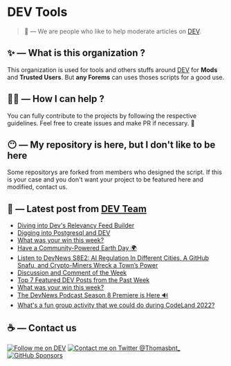 # DEV Tools

> 🔧 — We are people who like to help moderate articles on [DEV](https://dev.to).

## ✨ — What is this organization ?

This organization is used for tools and others stuffs around [DEV](https://dev.to) for **Mods** and **Trusted Users**. But __any Forems__ can uses thoses scripts for a good use.


## 💪🏼 — How I can help ?

You can fully contribute to the projects by following the respective guidelines. Feel free to create issues and make PR if necessary. 🎉

## 😶 — My repository is here, but I don't like to be here

Some repositorys are forked from members who designed the script. If this is your case and you don't want your project to be featured here and modified, contact us.

## 📝 — Latest post from [DEV Team](https://dev.to/devteam)

<!-- BLOG-POST-LIST:START -->
- [Diving into Dev&#39;s Relevancy Feed Builder](https://dev.to/devteam/diving-into-devs-relevancy-feed-builder-30m6)
- [Digging into Postgresql and DEV](https://dev.to/devteam/digging-into-postgresql-and-dev-3e43)
- [What was your win this week?](https://dev.to/devteam/what-was-your-win-this-week-1blm)
- [Have a Community-Powered Earth Day 🌍](https://dev.to/devteam/have-a-community-powered-earth-day-5jc)
- [Listen to DevNews S8E2: AI Regulation In Different Cities, A GitHub Snafu, and Crypto-Miners Wreck a Town’s Power](https://dev.to/devteam/listen-to-devnews-s8e2-ai-regulation-in-different-cities-a-github-snafu-and-crypto-miners-wreck-a-towns-power-f6j)
- [Discussion and Comment of the Week](https://dev.to/devteam/discussion-and-comment-of-the-week-22cl)
- [Top 7 Featured DEV Posts from the Past Week](https://dev.to/devteam/top-7-featured-dev-posts-from-the-past-week-18pe)
- [What was your win this week?](https://dev.to/devteam/what-was-your-win-this-week-1lp6)
- [The DevNews Podcast Season 8 Premiere is Here 🔊](https://dev.to/devteam/the-devnews-podcast-season-8-premiere-is-here-4c6m)
- [What&#39;s a fun group activity that we could do during CodeLand 2022?](https://dev.to/devteam/whats-a-fun-group-activity-that-we-could-do-during-codeland-2022-1dh9)
<!-- BLOG-POST-LIST:END -->


## ☕ — Contact us

[![Follow me on DEV](https://img.shields.io/badge/dev.to-%2308090A.svg?&style=for-the-badge&logo=dev.to&logoColor=white&alt=devto)](https://dev.to/thomasbnt)
[![Contact me on Twitter @Thomasbnt_](https://img.shields.io/badge/Contact%20me%20on%20Twitter-%231DA1F2.svg?&style=for-the-badge&logo=twitter&logoColor=white&alt=twitter)](https://twitter.com/messages/1142357270-1142357270?text=Hello,%20I%20contact%20you%20from%20devtotools%20&recipient_id=1142357270) [![GitHub Sponsors](https://img.shields.io/badge/Sponsor%20me-%23EA54AE.svg?&style=for-the-badge&logo=github-sponsors&logoColor=white)](https://github.com/sponsors/thomasbnt)


